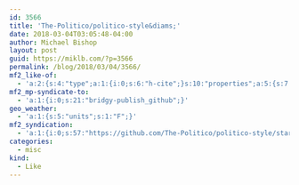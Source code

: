 ```yaml
---
id: 3566
title: 'The-Politico/politico-style&diams;'
date: 2018-03-04T03:05:48-04:00
author: Michael Bishop
layout: post
guid: https://miklb.com/?p=3566
permalink: /blog/2018/03/04/3566/
mf2_like-of:
  - 'a:2:{s:4:"type";a:1:{i:0;s:6:"h-cite";}s:10:"properties";a:5:{s:7:"summary";a:1:{i:0;s:85:"Web fashions by POLITICO Interactives. https://the-politico.github.io/politico-style/";}s:4:"name";a:1:{i:0;s:27:"The-Politico/politico-style";}s:3:"url";a:1:{i:0;s:46:"https://github.com/The-Politico/politico-style";}s:11:"publication";a:1:{i:0;s:6:"GitHub";}s:8:"featured";a:1:{i:0;s:63:"https://avatars3.githubusercontent.com/u/27232904?s=400&amp;v=4";}}}'
mf2_mp-syndicate-to:
  - 'a:1:{i:0;s:21:"bridgy-publish_github";}'
geo_weather:
  - 'a:1:{s:5:"units";s:1:"F";}'
mf2_syndication:
  - 'a:1:{i:0;s:57:"https://github.com/The-Politico/politico-style/stargazers";}'
categories:
  - misc
kind:
  - Like
---
```

